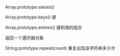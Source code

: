 Array.prototype.values()

Array.prototype.keys()  键

Array.prototype.entries() 键和值的组合

返回一个遍历器对象

String.prototype.repeat(count)
重复出现该字符串多少次

